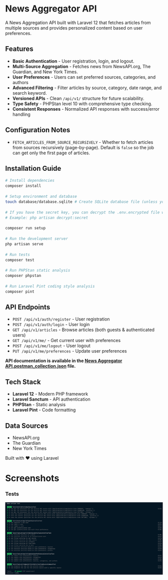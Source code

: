 # News Aggregator API

A News Aggregation API built with Laravel 12 that fetches articles from multiple sources and provides personalized content based on user preferences.

## Features

- **Basic Authentication** - User registration, login, and logout.
- **Multi-Source Aggregation** - Fetches news from NewsAPI.org, The Guardian, and New York Times.
- **User Preferences** - Users can set preferred sources, categories, and authors
- **Advanced Filtering** - Filter articles by source, category, date range, and search keyword.
- **Versioned APIs** - Clean `/api/v1/` structure for future scalability.
- **Type Safety** - PHPStan level 10 with comprehensive type checking.
- **Consistent Responses** - Normalized API responses with success/error handling

## Configuration Notes

- `FETCH_ARTICLES_FROM_SOURCE_RECURSIVELY` - Whether to fetch articles from sources recursively (page-by-page). Default is `false` so the job can get only the first page of articles.

## Installation Guide

```bash
# Install dependencies
composer install

# Setup environment and database
touch database/database.sqlite # Create SQLite database file (unless you want to use a different database, in which case you need to update the .env file)

# If you have the secret key, you can decrypt the .env.encrypted file which contains the ArticleSource API keys.
# Example: php artisan decrypt:secret

composer run setup

# Run the development server
php artisan serve

# Run tests
composer test

# Run PHPStan static analysis
composer phpstan

# Run Laravel Pint coding style analysis
composer pint
```

## API Endpoints

- `POST /api/v1/auth/register` - User registration
- `POST /api/v1/auth/login` - User login
- `GET /api/v1/articles` - Browse articles (both guests & authenticated users)
- `GET /api/v1/me/` - Get current user with preferences
- `POST /api/v1/me/logout` - User logout
- `PUT /api/v1/me/preferences` - Update user preferences

**API documentation is available in the [News Aggregator API.postman_collection.json](docs/News%20Aggregator%20API.postman_collection.json) file.**

## Tech Stack

- **Laravel 12** - Modern PHP framework
- **Laravel Sanctum** - API authentication
- **PHPStan** - Static analysis
- **Laravel Pint** - Code formatting

## Data Sources

- NewsAPI.org
- The Guardian
- New York Times

Built with ❤️ using Laravel

# Screenshots

### Tests

![1761499303209](docs/image/README/1761499303209.png)
